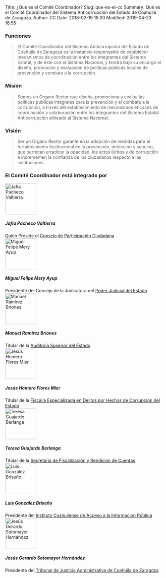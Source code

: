 Title: ¿Qué es el Comité Coordinador?
Slug: que-es-el-cc
Summary: Qué es el Comité Coordinador del Sistema Anticorrupción del Estado de Coahuila de Zaragoza.
Author: CC
Date: 2018-02-19 19:30
Modified: 2019-04-23 16:55


### Funciones

> El Comité Coordinador del Sistema Anticorrupción del Estado de Coahuila de
Zaragoza es la instancia responsable de establecer mecanismos de coordinación
entre los integrantes del Sistema Estatal, y de éste con el Sistema Nacional, y
tendrá bajo su encargo el diseño, promoción y evaluación de políticas públicas
locales de prevención y combate a la corrupción.

### Misión

> Somos un Órgano Rector que diseña, promociona y evalúa las políticas públicas
integrales para la prevención y el combate a la corrupción, a través del
establecimiento de mecanismos eficaces de coordinación y colaboración entre los
integrantes del Sistema Estatal Anticorrupción alineado al Sistema Nacional.

### Visión

> Ser un Órgano Rector garante en la adopción de medidas para el fortalecimiento
Institucional en la prevención, detección y sanción, que permitan erradicar la
opacidad, los actos ilícitos y de corrupción e incrementen la confianza de los
ciudadanos respecto a las instituciones.

### El Comité Coordinador está integrado por
<div class="media mb-4">
    <div class="w-25 mr-2">
        <img class="img-thumbnail" width="100" height="100" src="/theme/images/cpc-jpv.jpg" alt="Jafia Pacheco Valtierra">
    </div>
    <div class="media-body align-self-end">
        <h5 class="mt-0">Jafia Pacheco Valtierra</h5>
        Quien Preside el <a href="http://www.cpccoahuila.org.mx/">Consejo de Participación Ciudadana</a>
    </div>
</div>

<div class="media mb-4">
    <div class="w-25 mr-2">
        <img class="img-thumbnail" width="100" height="100" src="/theme/images/cc-pjecz-mfma.jpg" alt="Miguel Felipe Mery Ayup">
    </div>
    <div class="media-body align-self-end">
        <h5 class="mt-0">Miguel Felipe Mery Ayup</h5>
        Presidente del Consejo de la Judicatura del <a href="https://www.pjecz.gob.mx/">Poder Judicial del Estado</a>
    </div>
</div>


<div class="media mb-4">
    <div class="w-25 mr-2">
        <img class="img-thumbnail" width="100" height="100" src="/theme/images/cc-asec-as.png" alt="Manuel Ramírez Briones">
    </div>
    <div class="media-body align-self-end">
        <h5 class="mt-0">Manuel Ramírez Briones</h5>
        Titular de la <a href="https://www.asecoahuila.gob.mx/">Auditoría Superior del Estado</a>
    </div>
</div>

<div class="media mb-4">
    <div class="w-25 mr-2">
        <img class="img-thumbnail" width="100" height="100" src="/theme/images/cc-fech-jhfm.jpg" alt="Jesús Homero Flores Mier">
    </div>
    <div class="media-body align-self-end">
        <h5 class="mt-0">Jesús Homero Flores Mier</h5>
        Titular de la <a href="http://187.189.19.101:8080/WebPGJE/fiscalia-especializada-en-delitos-por-hechos-de-corrupcion.html">Fiscalía Especializada en Delitos por Hechos de Corrupción del Estado</a>
    </div>
</div>

<div class="media mb-4">
    <div class="w-25 mr-2">
        <img class="img-thumbnail" width="100" height="100" src="/theme/images/cc-sefirc-tgb.jpg" alt="Teresa Guajardo Berlanga">
    </div>
    <div class="media-body align-self-end">
        <h5 class="mt-0">Teresa Guajardo Berlanga</h5>
        Titular de la <a href="http://www.sefircoahuila.gob.mx/">Secretaría de Fiscalización y Rendición de Cuentas</a>
    </div>
</div>



<div class="media mb-4">
    <div class="w-25 mr-2">
        <img class="img-thumbnail" width="100" height="100" src="/theme/images/cc-icai-lgb.jpg" alt="Luis González Briseño">
    </div>
    <div class="media-body align-self-end">
        <h5 class="mt-0">Luis González Briseño</h5>
        Presidente del <a href="http://www.icai.org.mx/">Instituto Coahuilense de Acceso a la Información Pública</a>
    </div>
</div>

<div class="media mb-4">
    <div class="w-25 mr-2">
        <img class="img-thumbnail" width="100" height="100" src="/theme/images/cc-tjacz.jpg" alt="Jesús Gerardo Sotomayor Hernández">
    </div>
    <div class="media-body align-self-end">
        <h5 class="mt-0">Jesús Gerardo Sotomayor Hernández</h5>
        Presidente del <a href="http://www.tjacoahuila.org/">Tribunal de Justicia Administrativa de Coahuila de Zaragoza</a>
    </div>
</div>
